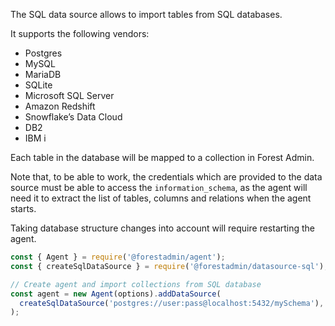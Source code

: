The SQL data source allows to import tables from SQL databases.

It supports the following vendors:

- Postgres
- MySQL
- MariaDB
- SQLite
- Microsoft SQL Server
- Amazon Redshift
- Snowflake’s Data Cloud
- DB2
- IBM i

Each table in the database will be mapped to a collection in Forest Admin.

Note that, to be able to work, the credentials which are provided to the data source must be able to access the `information_schema`, as the agent will need it to extract the list of tables, columns and relations when the agent starts.

Taking database structure changes into account will require restarting the agent.

```javascript
const { Agent } = require('@forestadmin/agent');
const { createSqlDataSource } = require('@forestadmin/datasource-sql');

// Create agent and import collections from SQL database
const agent = new Agent(options).addDataSource(
  createSqlDataSource('postgres://user:pass@localhost:5432/mySchema'),
);
```
